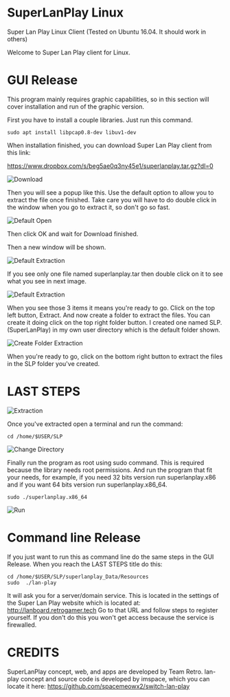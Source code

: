 # SuperLanPlay Linux
Super Lan Play Linux Client (Tested on Ubuntu 16.04. It should work in others)

Welcome to Super Lan Play client for Linux.

# GUI Release

This program mainly requires graphic capabilities, so in this section will cover installation and run of the graphic version.

First you have to install a couple libraries. Just run this command.

``` 
sudo apt install libpcap0.8-dev libuv1-dev
``` 

When installation finished, you can download Super Lan Play client from this link:

https://www.dropbox.com/s/beg5ae0q3ny45e1/superlanplay.tar.gz?dl=0

![Download](Download.png?raw=true "Download")

Then you will see a popup like this. Use the default option to allow you to extract the file once finished. Take care you will have to do double click in the window when you go to extract it, so don't go so fast.

![Default Open](DownloadingFromBrowser.png?raw=true "Default Open")

Then click OK and wait for Download finished.

Then a new window will be shown.

![Default Extraction](ExtractNote.png?raw=true "Default Extraction")

If you see only one file named superlanplay.tar then double click on it to see what you see in next image.

![Default Extraction](ExtractRight.png?raw=true "Default Extraction")

When you see those 3 items it means you're ready to go. Click on the top left button, Extract. And now create a folder to extract the files. You can create it doing click on the top right folder button. I created one named SLP. (SuperLanPlay) in my own user directory which is the default folder shown.

![Create Folder Extraction](CreateFolderForExtraction.png?raw=true "Create Folder Extraction")

When you're ready to go, click on the bottom right button to extract the files in the SLP folder you've created.

LAST STEPS
==========

![Extraction](Extracted.png?raw=true "Extraction")

Once you've extracted open a terminal and run the command:

```
cd /home/$USER/SLP
```
![Change Directory](Directory.png?raw=true "Change Directory")

Finally run the program as root using sudo command. This is required because the library needs root permissions. And run the program that fit your needs, for example, if you need 32 bits version run superlanplay.x86 and if you want 64 bits version run superlanplay.x86_64.

``` 
sudo ./superlanplay.x86_64
```

![Run](Run.png?raw=true "Run")


# Command line Release

If you just want to run this as command line do the same steps in the GUI Release. When you reach the LAST STEPS title do this:

```
cd /home/$USER/SLP/superlanplay_Data/Resources
sudo  ./lan-play
```

It will ask you for a server/domain service. This is located in the settings of the Super Lan Play website which is located at:
http://lanboard.retrogamer.tech
Go to that URL and follow steps to register yourself. If you don't do this you won't get access because the service is firewalled.

# CREDITS

SuperLanPlay concept, web, and apps are developed by Team Retro.
lan-play concept and source code is developed by imspace, which you can locate it here:
https://github.com/spacemeowx2/switch-lan-play


